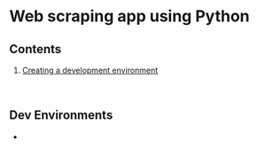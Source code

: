 # Web scraping app using Python

## Contents
1. [Creating a development environment](https://github.com/jaredsparta/Scraper-Project#Dev-Environments)

<br>

## Dev Environments

- 